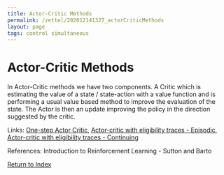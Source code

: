 ```yaml
---
title: Actor-Critic Methods
permalink: /zettel/202012141327_actorCriticMethods
layout: page
tags: control simultaneous
---
```

# Actor-Critic Methods

In Actor-Critic methods we have two components. A Critic which is estimating the value of a 
state / state-action with a value function and is performing a usual value based method
to improve the evaluation of the state. The Actor is then an update improving the policy 
in the direction suggested by the critic. 

Links: [One-step Actor Critic](202012121514_oneStepActorCritic), [Actor-critic with eligibility traces - Episodic](202012121515_actorCriticEligibilityTracesEpisodic),
[Actor-critic with eligibility traces - Continuing](202012121516_actorCriticEligibilityTracesContinuing)

References: Introduction to Reinforcement Learning - Sutton and Barto

[Return to Index](index)